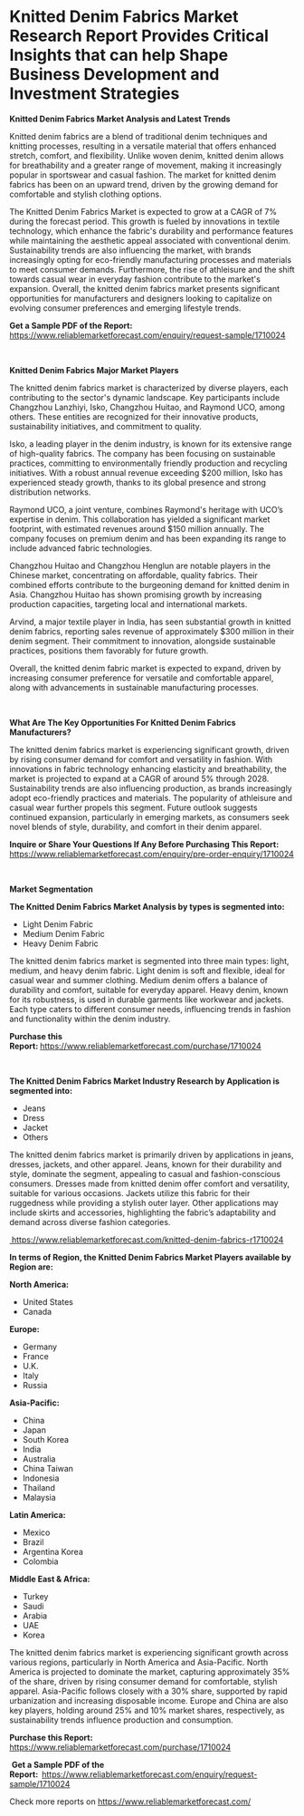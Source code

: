 <p><h1>Knitted Denim Fabrics Market Research Report Provides Critical Insights that can help Shape Business Development and Investment Strategies</h1></p><p><strong>Knitted Denim Fabrics Market Analysis and Latest Trends</strong></p>
<p><p>Knitted denim fabrics are a blend of traditional denim techniques and knitting processes, resulting in a versatile material that offers enhanced stretch, comfort, and flexibility. Unlike woven denim, knitted denim allows for breathability and a greater range of movement, making it increasingly popular in sportswear and casual fashion. The market for knitted denim fabrics has been on an upward trend, driven by the growing demand for comfortable and stylish clothing options.</p><p>The Knitted Denim Fabrics Market is expected to grow at a CAGR of 7% during the forecast period. This growth is fueled by innovations in textile technology, which enhance the fabric's durability and performance features while maintaining the aesthetic appeal associated with conventional denim. Sustainability trends are also influencing the market, with brands increasingly opting for eco-friendly manufacturing processes and materials to meet consumer demands. Furthermore, the rise of athleisure and the shift towards casual wear in everyday fashion contribute to the market's expansion. Overall, the knitted denim fabrics market presents significant opportunities for manufacturers and designers looking to capitalize on evolving consumer preferences and emerging lifestyle trends.</p></p>
<p><strong>Get a Sample PDF of the Report:&nbsp;</strong> <a href="https://www.reliablemarketforecast.com/enquiry/request-sample/1710024?utm_campaign=1832&utm_medium=2&utm_source=Github&utm_content=ia&utm_term=10012025&utm_id=knitted-denim-fabrics">https://www.reliablemarketforecast.com/enquiry/request-sample/1710024</a></p>
<p>&nbsp;</p>
<p><strong>Knitted Denim Fabrics Major Market Players</strong></p>
<p><p>The knitted denim fabrics market is characterized by diverse players, each contributing to the sector's dynamic landscape. Key participants include Changzhou Lanzhiyi, Isko, Changzhou Huitao, and Raymond UCO, among others. These entities are recognized for their innovative products, sustainability initiatives, and commitment to quality.</p><p>Isko, a leading player in the denim industry, is known for its extensive range of high-quality fabrics. The company has been focusing on sustainable practices, committing to environmentally friendly production and recycling initiatives. With a robust annual revenue exceeding $200 million, Isko has experienced steady growth, thanks to its global presence and strong distribution networks.</p><p>Raymond UCO, a joint venture, combines Raymond's heritage with UCO’s expertise in denim. This collaboration has yielded a significant market footprint, with estimated revenues around $150 million annually. The company focuses on premium denim and has been expanding its range to include advanced fabric technologies.</p><p>Changzhou Huitao and Changzhou Henglun are notable players in the Chinese market, concentrating on affordable, quality fabrics. Their combined efforts contribute to the burgeoning demand for knitted denim in Asia. Changzhou Huitao has shown promising growth by increasing production capacities, targeting local and international markets.</p><p>Arvind, a major textile player in India, has seen substantial growth in knitted denim fabrics, reporting sales revenue of approximately $300 million in their denim segment. Their commitment to innovation, alongside sustainable practices, positions them favorably for future growth.</p><p>Overall, the knitted denim fabric market is expected to expand, driven by increasing consumer preference for versatile and comfortable apparel, along with advancements in sustainable manufacturing processes.</p></p>
<p>&nbsp;</p>
<p><strong>What Are The Key Opportunities For Knitted Denim Fabrics Manufacturers?</strong></p>
<p><p>The knitted denim fabrics market is experiencing significant growth, driven by rising consumer demand for comfort and versatility in fashion. With innovations in fabric technology enhancing elasticity and breathability, the market is projected to expand at a CAGR of around 5% through 2028. Sustainability trends are also influencing production, as brands increasingly adopt eco-friendly practices and materials. The popularity of athleisure and casual wear further propels this segment. Future outlook suggests continued expansion, particularly in emerging markets, as consumers seek novel blends of style, durability, and comfort in their denim apparel.</p></p>
<p><strong>Inquire or Share Your Questions If Any Before Purchasing This Report:</strong> <a href="https://www.reliablemarketforecast.com/enquiry/pre-order-enquiry/1710024?utm_campaign=1832&utm_medium=2&utm_source=Github&utm_content=ia&utm_term=10012025&utm_id=knitted-denim-fabrics">https://www.reliablemarketforecast.com/enquiry/pre-order-enquiry/1710024</a></p>
<p>&nbsp;</p>
<p><strong>Market Segmentation</strong></p>
<p><strong>The Knitted Denim Fabrics Market Analysis by types is segmented into:</strong></p>
<p><ul><li>Light Denim Fabric</li><li>Medium Denim Fabric</li><li>Heavy Denim Fabric</li></ul></p>
<p><p>The knitted denim fabrics market is segmented into three main types: light, medium, and heavy denim fabric. Light denim is soft and flexible, ideal for casual wear and summer clothing. Medium denim offers a balance of durability and comfort, suitable for everyday apparel. Heavy denim, known for its robustness, is used in durable garments like workwear and jackets. Each type caters to different consumer needs, influencing trends in fashion and functionality within the denim industry.</p></p>
<p><strong>Purchase this Report:&nbsp;</strong><a href="https://www.reliablemarketforecast.com/purchase/1710024?utm_campaign=1832&utm_medium=2&utm_source=Github&utm_content=ia&utm_term=10012025&utm_id=knitted-denim-fabrics">https://www.reliablemarketforecast.com/purchase/1710024</a></p>
<p>&nbsp;</p>
<p><strong>The Knitted Denim Fabrics Market Industry Research by Application is segmented into:</strong></p>
<p><ul><li>Jeans</li><li>Dress</li><li>Jacket</li><li>Others</li></ul></p>
<p><p>The knitted denim fabrics market is primarily driven by applications in jeans, dresses, jackets, and other apparel. Jeans, known for their durability and style, dominate the segment, appealing to casual and fashion-conscious consumers. Dresses made from knitted denim offer comfort and versatility, suitable for various occasions. Jackets utilize this fabric for their ruggedness while providing a stylish outer layer. Other applications may include skirts and accessories, highlighting the fabric’s adaptability and demand across diverse fashion categories.</p></p>
<p><a href="https://www.reliablemarketforecast.com/knitted-denim-fabrics-r1710024?utm_campaign=1832&utm_medium=2&utm_source=Github&utm_content=ia&utm_term=10012025&utm_id=knitted-denim-fabrics">&nbsp;https://www.reliablemarketforecast.com/knitted-denim-fabrics-r1710024</a></p>
<p><strong>In terms of Region, the Knitted Denim Fabrics Market Players available by Region are:</strong></p>
<p>
    <p> <strong> North America: </strong>
        <ul>
            <li>United States</li>
            <li>Canada</li>
        </ul>
        </p> 
    <p> <strong> Europe: </strong>
        <ul>
            <li>Germany</li>
            <li>France</li>
            <li>U.K.</li>
            <li>Italy</li>
            <li>Russia</li>
        </ul>
        </p> 
    <p> <strong> Asia-Pacific: </strong>
        <ul>
            <li>China</li>
            <li>Japan</li>
            <li>South Korea</li>
            <li>India</li>
            <li>Australia</li>
            <li>China Taiwan</li>
            <li>Indonesia</li>
            <li>Thailand</li>
            <li>Malaysia</li>
        </ul>
        </p> 
    <p> <strong> Latin America: </strong>
        <ul>
            <li>Mexico</li>
            <li>Brazil</li>
            <li>Argentina Korea</li>
            <li>Colombia</li>
        </ul>
        </p> 
    <p> <strong> Middle East & Africa: </strong>
        <ul>
            <li>Turkey</li>
            <li>Saudi</li>
            <li>Arabia</li>
            <li>UAE</li>
            <li>Korea</li>
        </ul>
    </p>
    </p>
<p><p>The knitted denim fabrics market is experiencing significant growth across various regions, particularly in North America and Asia-Pacific. North America is projected to dominate the market, capturing approximately 35% of the share, driven by rising consumer demand for comfortable, stylish apparel. Asia-Pacific follows closely with a 30% share, supported by rapid urbanization and increasing disposable income. Europe and China are also key players, holding around 25% and 10% market shares, respectively, as sustainability trends influence production and consumption.</p></p>
<p><strong>Purchase this Report: </strong><a href="https://www.reliablemarketforecast.com/purchase/1710024?utm_campaign=1832&utm_medium=2&utm_source=Github&utm_content=ia&utm_term=10012025&utm_id=knitted-denim-fabrics">https://www.reliablemarketforecast.com/purchase/1710024</a></p>
<p>&nbsp;<strong>Get a Sample PDF of the Report:&nbsp;&nbsp;</strong><a href="https://www.reliablemarketforecast.com/enquiry/request-sample/1710024?utm_campaign=1832&utm_medium=2&utm_source=Github&utm_content=ia&utm_term=10012025&utm_id=knitted-denim-fabrics">https://www.reliablemarketforecast.com/enquiry/request-sample/1710024</a></p>
<p><strong></strong></p>
<p>Check more reports on <a href="https://www.reliablemarketforecast.com/?utm_campaign=1832&utm_medium=2&utm_source=Github&utm_content=ia&utm_term=10012025&utm_id=knitted-denim-fabrics">https://www.reliablemarketforecast.com/</a></p>